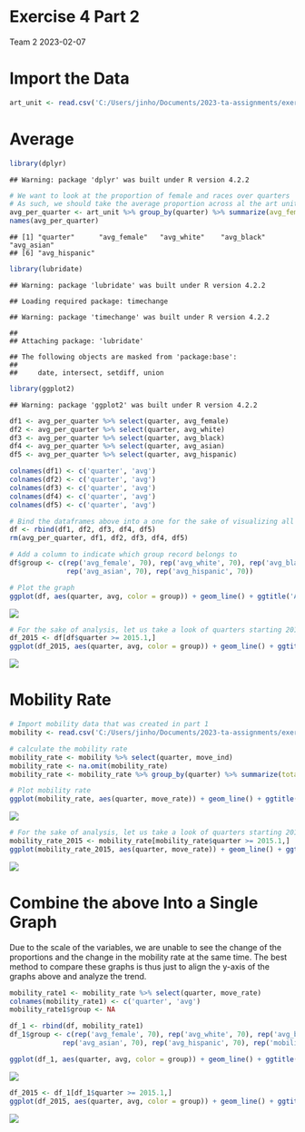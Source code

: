 Exercise 4 Part 2
================
Team 2
2023-02-07

# Import the Data

``` r
art_unit <- read.csv('C:/Users/jinho/Documents/2023-ta-assignments/exercise4_data/art_unit_breakdown.csv')
```

# Average

``` r
library(dplyr)
```

    ## Warning: package 'dplyr' was built under R version 4.2.2

``` r
# We want to look at the proportion of female and races over quarters
# As such, we should take the average proportion across al the art units
avg_per_quarter <- art_unit %>% group_by(quarter) %>% summarize(avg_female = mean(no_female), avg_white = mean(no_white), avg_black = mean(no_black), avg_asian = mean(no_Asian), avg_hispanic = mean(no_Hispanic))
names(avg_per_quarter)
```

    ## [1] "quarter"      "avg_female"   "avg_white"    "avg_black"    "avg_asian"   
    ## [6] "avg_hispanic"

``` r
library(lubridate)
```

    ## Warning: package 'lubridate' was built under R version 4.2.2

    ## Loading required package: timechange

    ## Warning: package 'timechange' was built under R version 4.2.2

    ## 
    ## Attaching package: 'lubridate'

    ## The following objects are masked from 'package:base':
    ## 
    ##     date, intersect, setdiff, union

``` r
library(ggplot2)
```

    ## Warning: package 'ggplot2' was built under R version 4.2.2

``` r
df1 <- avg_per_quarter %>% select(quarter, avg_female)
df2 <- avg_per_quarter %>% select(quarter, avg_white)
df3 <- avg_per_quarter %>% select(quarter, avg_black)
df4 <- avg_per_quarter %>% select(quarter, avg_asian)
df5 <- avg_per_quarter %>% select(quarter, avg_hispanic)

colnames(df1) <- c('quarter', 'avg')
colnames(df2) <- c('quarter', 'avg')
colnames(df3) <- c('quarter', 'avg')
colnames(df4) <- c('quarter', 'avg')
colnames(df5) <- c('quarter', 'avg')

# Bind the dataframes above into a one for the sake of visualizing all of them on the same graph
df <- rbind(df1, df2, df3, df4, df5)
rm(avg_per_quarter, df1, df2, df3, df4, df5)

# Add a column to indicate which group record belongs to
df$group <- c(rep('avg_female', 70), rep('avg_white', 70), rep('avg_black', 70),
              rep('avg_asian', 70), rep('avg_hispanic', 70))

# Plot the graph
ggplot(df, aes(quarter, avg, color = group)) + geom_line() + ggtitle('Average Art Unit Demographic') + xlab('Quarter') + ylab('Percentage')
```

![](exercise4_part2_files/figure-gfm/unnamed-chunk-3-1.png)<!-- -->

``` r
# For the sake of analysis, let us take a look of quarters starting 2015
df_2015 <- df[df$quarter >= 2015.1,]
ggplot(df_2015, aes(quarter, avg, color = group)) + geom_line() + ggtitle('Average Art Unit Demographic') + xlab('Quarter') + ylab('Percentage')
```

![](exercise4_part2_files/figure-gfm/unnamed-chunk-4-1.png)<!-- -->

# Mobility Rate

``` r
# Import mobility data that was created in part 1
mobility <- read.csv('C:/Users/jinho/Documents/2023-ta-assignments/exercise4_data/mobility.csv')
```

``` r
# calculate the mobility rate
mobility_rate <- mobility %>% select(quarter, move_ind)
mobility_rate <- na.omit(mobility_rate)
mobility_rate <- mobility_rate %>% group_by(quarter) %>% summarize(total = n(), moved = sum(move_ind), move_rate = moved/total)

# Plot mobility rate
ggplot(mobility_rate, aes(quarter, move_rate)) + geom_line() + ggtitle('Mobility Rate') + xlab('Quarter') + ylab('Mobility Rate')
```

![](exercise4_part2_files/figure-gfm/unnamed-chunk-6-1.png)<!-- -->

``` r
# For the sake of analysis, let us take a look of quarters starting 2015
mobility_rate_2015 <- mobility_rate[mobility_rate$quarter >= 2015.1,]
ggplot(mobility_rate_2015, aes(quarter, move_rate)) + geom_line() + ggtitle('Mobility Rate') + xlab('Quarter') + ylab('Mobility Rate')
```

![](exercise4_part2_files/figure-gfm/unnamed-chunk-7-1.png)<!-- -->

# Combine the above Into a Single Graph

Due to the scale of the variables, we are unable to see the change of
the proportions and the change in the mobility rate at the same time.
The best method to compare these graphs is thus just to align the y-axis
of the graphs above and analyze the trend.

``` r
mobility_rate1 <- mobility_rate %>% select(quarter, move_rate)
colnames(mobility_rate1) <- c('quarter', 'avg')
mobility_rate1$group <- NA

df_1 <- rbind(df, mobility_rate1)
df_1$group <- c(rep('avg_female', 70), rep('avg_white', 70), rep('avg_black', 70),
             rep('avg_asian', 70), rep('avg_hispanic', 70), rep('mobility_rate', 70))

ggplot(df_1, aes(quarter, avg, color = group)) + geom_line() + ggtitle('Average Art Unit Demographic') + xlab('Quarter') + ylab('Percentage')
```

![](exercise4_part2_files/figure-gfm/unnamed-chunk-8-1.png)<!-- -->

``` r
df_2015 <- df_1[df_1$quarter >= 2015.1,]
ggplot(df_2015, aes(quarter, avg, color = group)) + geom_line() + ggtitle('Average Art Unit Demographic') + xlab('Quarter') + ylab('Percentage')
```

![](exercise4_part2_files/figure-gfm/unnamed-chunk-9-1.png)<!-- -->
